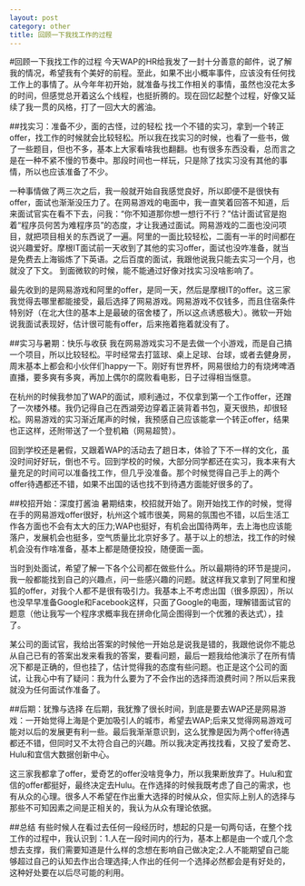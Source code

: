 ```yaml
---
layout: post
category: other
title: 回顾一下我找工作的过程
---
```


#回顾一下我找工作的过程
今天WAP的HR给我发了一封十分善意的邮件，说了解我的情况，希望我有个美好的前程。至此，如果不出小概率事件，应该没有任何找工作上的事情了。从今年年初开始，就准备与找工作相关的事情，虽然也没花太多的时间，但感觉总开着这么个线程，也挺折腾的。现在回忆起整个过程，好像又延续了我一贯的风格，打了一回大大的酱油。

##找实习：准备不少，面的古怪，过的轻松
找一个不错的实习，拿到一个转正offer，找工作的时候就会比较轻松。所以我在找实习的时候，也看了一些书，做了一些题目，但也不多，基本上大家看啥我也翻翻。也有很多东西没看，总而言之是在一种不紧不慢的节奏中。那段时间也一样玩，只是除了找实习没有其他的事情，所以也应该准备了不少。

一种事情做了两三次之后，我一般就开始自我感觉良好，所以即便不是很快有offer，面试也渐渐没压力了。在网易游戏的电面中，我一直笑着回答不知道，后来面试官实在看不下去，问我：“你不知道那你想一想行不行？”估计面试官是抱着“程序员何苦为难程序员”的态度，才让我通过面试。网易游戏的二面也没问项目，就把项目相关的东西说了一遍。阿里的一面比较轻松，二面有一半的时间都在说兴趣爱好。摩根IT面试前一天收到了其他的实习offer，面试也没咋准备，就当是免费去上海锻炼了下英语。之后百度的面试，我跟他说我只能去实习一个月，也就没了下文。 到面微软的时候，能不能通过好像对找实习没啥影响了。

最先收到的是网易游戏和阿里的offer，是同一天，然后是摩根IT的offer。这三家我觉得去哪里都能接受，最后选择了网易游戏。网易游戏不仅钱多，而且住宿条件特别好（在北大住的基本上是最破的宿舍楼了，所以这点诱惑极大）。微软一开始说我面试表现好，估计很可能有offer，后来拖着拖着就没有了。


##实习与暑期：快乐与收获
我在网易游戏实习不是去做一个小游戏，而是自己搞一个项目，所以比较轻松。平时经常去打篮球、桌上足球、台球，或者去健身房，周末基本上都会和小伙伴们happy一下。刚好有世界杯，网易很给力的有烧烤啤酒直播，要多爽有多爽，再加上偶尔的腐败看电影，日子过得相当惬意。

在杭州的时候我参加了WAP的面试，顺利通过，不仅拿到第一个工作offer，还蹭了一次楼外楼。我仍记得自己在西湖旁边穿着正装背着书包，夏天很热，却很轻松。网易游戏的实习渐近尾声的时候，我预感自己应该能拿一个转正offer，结果也正这样，还附带送了一个登机箱（网易超赞）。

回到学校还是暑假，又跟着WAP的活动去了趟日本，体验了下不一样的文化，虽没时间好好玩，倒也不亏。回到学校的时候，大部分同学都还在实习，我本来有大量充足的时间可以准备找工作，但几乎没准备。那个时候觉得自己手上的两个offer待遇都还不错，如果不出国的话也找不到待遇方面能好很多的了。

##校招开始：深度打酱油
暑期结束，校招就开始了。刚开始找工作的时候，觉得在手的网易游戏offer很好，杭州这个城市很美，网易的氛围也不错，以后生活工作各方面也不会有太大的压力;WAP也挺好，有机会出国待两年，去上海也应该能落户，发展机会也挺多，空气质量比北京好多了。基于以上的想法，找工作的时候机会没有作啥准备，基本上都是随便投投，随便面一面。

当时到处面试，希望了解一下各个公司都在做些什么。所以最期待的环节是提问，我一般都能找到自己的兴趣点，问一些感兴趣的问题。就这样我又拿到了阿里和搜狐的offer，对我个人都不是很有吸引力。我基本上不考虑出国（很多原因），所以也没早早准备Google和Facebook这样，只面了Google的电面，理解错面试官的题意（他让我写一个程序求概率我在拼命化简企图得到一个优雅的表达式），挂了。

某公司的面试官，我给出答案的时候他一开始总是说我是错的，我跟他说你不能总从自己已有的答案出发来看我的答案，要看问题，最后一题我给他演示了在所有情况下都是正确的，但也挂了，估计觉得我的态度有些问题。也正是这个公司的面试，让我心中有了疑问：我为什么要为了不会作出的选择而浪费时间？所以后来我就没为任何面试作准备了。

##后期：犹豫与选择
在后期，我犹豫了很长时间，到底是要去WAP还是网易游戏：一开始觉得上海是个更加吸引人的城市，希望去WAP;后来又觉得网易游戏可能对以后的发展更有利一些。最后我渐渐意识到，这么犹豫是因为两个offer待遇都还不错，但同时又不太符合自己的兴趣。所以我决定再找找看，又投了爱奇艺、Hulu和宜信大数据创新中心。

这三家我都拿了offer，爱奇艺的offer没啥竞争力，所以我果断放弃了。Hulu和宜信的offer都挺好，最终决定去Hulu。在作选择的时候我既考虑了自己的需求，也有从众的心理。很多人不希望在作出重大选择的时候从众，但实际上别人的选择与那些不可知因素之间是正相关的，我认为从众有理论依据。

##总结
有些时候人在看过去任何一段经历时，想起的只是一句两句话，在整个找工作的过程中，我认识到：1.人在一段时间内的行为，基本上都是由一个或几个念想去支撑，我们需要知道是什么样的念想在影响自己做决定;2.人不能期望自己能够超过自己的认知去作出合理选择;人作出的任何一个选择必然都会是有好处的，这种好处要在以后尽可能的利用。
